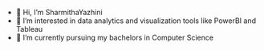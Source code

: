 - 👋 Hi, I’m SharmithaYazhini
- 👀 I’m interested in data analytics and visualization tools like PowerBI and Tableau
- 🌱 I’m currently pursuing my bachelors in Computer Science


<!---
SharmithaYazhini/SharmithaYazhini is a ✨ special ✨ repository because its `README.md` (this file) appears on your GitHub profile.
You can click the Preview link to take a look at your changes.
--->
